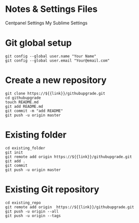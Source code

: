 # Notes & Settings Files
Centpanel Settings
My Sublime Settings


# Git global setup
```
git config --global user.name "Your Name"
git config --global user.email "Your@email.com"
```
# Create a new repository
```
git clone https://${{link}}/githubupgrade.git
cd githubupgrade
touch README.md
git add README.md
git commit -m "add README"
git push -u origin master
```
# Existing folder
```
cd existing_folder
git init
git remote add origin https://${{link}}/githubupgrade.git
git add .
git commit
git push -u origin master
```
# Existing Git repository
```
cd existing_repo
git remote add origin  https://${{link}}/githubupgrade.git
git push -u origin --all
git push -u origin --tags
```
